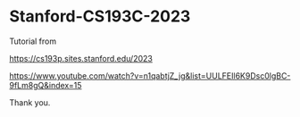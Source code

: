 # Stanford-CS193C-2023

Tutorial from

https://cs193p.sites.stanford.edu/2023

https://www.youtube.com/watch?v=n1qabtjZ_jg&list=UULFEIl6K9Dsc0lgBC-9fLm8gQ&index=15

Thank you.
